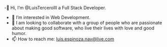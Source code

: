  -👋 Hi, I’m @LuisTerceroIII a Full Stack Developer.
- 👀 I’m interested in Web Development.
- 💞️ I am looking to collaborate with a group of people who are passionate about making good software, who live their lives with love and good humor.
- 📫 How to reach me: luis.espinoza.nav@live.com

